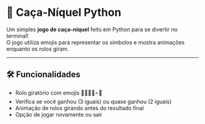 # 🎰 Caça-Níquel Python

Um simples **jogo de caça-níquel** feito em Python para se divertir no terminal!  
O jogo utiliza emojis para representar os símbolos e mostra animações enquanto os rolos giram.

---

## 🛠 Funcionalidades

- Rolo giratório com emojis 🍒🍋🍇🔔⭐💎  
- Verifica se você ganhou (3 iguais) ou quase ganhou (2 iguais)  
- Animação de rolos girando antes do resultado final  
- Opção de jogar novamente ou sair  
